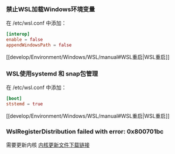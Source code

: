 ### 禁止WSL加载Windows环境变量
在 /etc/wsl.conf 中添加：
```conf
[interop]
enable = false
appendWindowsPath = false
```
[[develop/Environment/Windows/WSL/manual#WSL重启|WSL重启]]

### WSL使用systemd 和 snap包管理
在 /etc/wsl.conf 中添加：
```conf
[boot]
ststemd = true
```
[[develop/Environment/Windows/WSL/manual#WSL重启|WSL重启]]

### WslRegisterDistribution failed with error: 0x800701bc
需要更新内核
[内核更新文件下载链接](https://wslstorestorage.blob.core.windows.net/wslblob/wsl_update_x64.msi)









